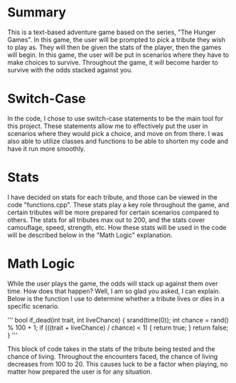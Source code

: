 # Summary

This is a text-based adventure game based on the series, "The Hunger Games". In this game, the user will be prompted to pick a tribute they wish to play as. They will then be given the stats of the player, then the games will begin. In this game, the user will be put in scenarios where they have to make choices to survive. Throughout the game, it will become harder to survive with the odds stacked against you.

# Switch-Case

In the code, I chose to use switch-case statements to be the main tool for this project. These statements allow me to effectively put the user in scenarios where they would pick a choice, and move on from there. I was also able to utilize classes and functions to be able to shorten my code and have it run more smoothly.

# Stats

I have decided on stats for each tribute, and those can be viewed in the code "functions.cpp". These stats play a key role throughout the game, and certain tributes will be more prepared for certain scenarios compared to others. The stats for all tributes max out to 200, and the stats cover camouflage, speed, strength, etc. How these stats will be used in the code will be described below in the "Math Logic" explanation. 

# Math Logic

While the user plays the game, the odds will stack up against them over time. How does that happen? Well, I am so glad you asked, I can explain. Below is the function I use to determine whether a tribute lives or dies in a specific scenario. 

'''
bool if_dead(int trait, int liveChance) {
    srand(time(0)); int chance = rand() % 100 + 1;
    if (((trait + liveChance) / chance) < 1) {
        return true;
    }
    return false;
}
'''

This block of code takes in the stats of the tribute being tested and the chance of living. Throughout the encounters faced, the chance of living decreases from 100 to 20. This causes luck to be a factor when playing, no matter how prepared the user is for any situation.
